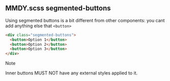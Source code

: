## MMDY.scss segmented-buttons
Using segmented buttons is a bit different from other components: you cant add anything else that `<button>`

```html
<div class="segmented-buttons">
  <button>Option 1</button>
  <button>Option 2</button>
  <button>Option 3</button>
</div>
```

> [!NOTE]  
> Inner buttons MUST NOT have any external styles applied to it.